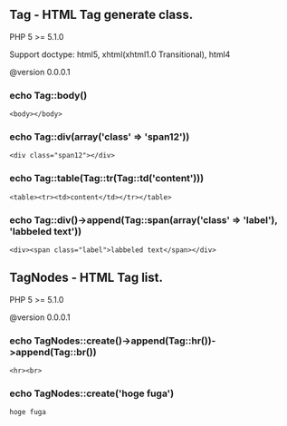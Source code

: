 Tag - HTML Tag generate class.
------------------------------

PHP 5 >= 5.1.0

Support doctype: html5, xhtml(xhtml1.0 Transitional), html4

@version 0.0.0.1

### echo Tag::body() ###

`<body></body>`

### echo Tag::div(array('class' => 'span12')) ###

`<div class="span12"></div>`

### echo Tag::table(Tag::tr(Tag::td('content'))) ###

`<table><tr><td>content</td></tr></table>`

### echo Tag::div()->append(Tag::span(array('class' => 'label'), 'labbeled text')) ###

`<div><span class="label">labbeled text</span></div>`

TagNodes - HTML Tag list.
-------------------------

PHP 5 >= 5.1.0

@version 0.0.0.1

### echo TagNodes::create()->append(Tag::hr())->append(Tag::br())

`<hr><br>`

### echo TagNodes::create('hoge fuga')

`hoge fuga`
